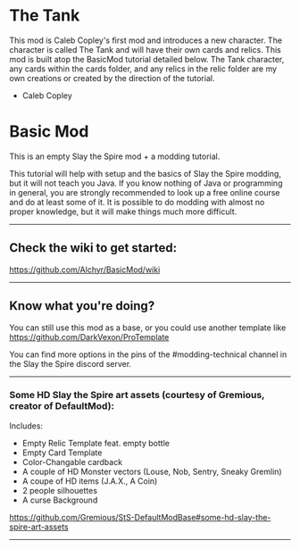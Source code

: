 # The Tank
This mod is Caleb Copley's first mod and introduces a new character.
The character is called The Tank and will have their own cards and relics.
This mod is built atop the BasicMod tutorial detailed below.
The Tank character, any cards within the cards folder, and any relics in the relic folder
are my own creations or created by the direction of the tutorial.

- Caleb Copley

# Basic Mod

This is an empty Slay the Spire mod + a modding tutorial.

This tutorial will help with setup and the basics of Slay the Spire modding, but it will not teach you Java. If you know nothing of Java or programming in general, you are strongly recommended to look up a free online course and do at least some of it. It is possible to do modding with almost no proper knowledge, but it will make things much more difficult.

---

## Check the wiki to get started:

https://github.com/Alchyr/BasicMod/wiki

---

## Know what you're doing?

You can still use this mod as a base, or you could use another template like https://github.com/DarkVexon/ProTemplate

You can find more options in the pins of the #modding-technical channel in the Slay the Spire discord server.

---

### Some HD Slay the Spire art assets (courtesy of Gremious, creator of DefaultMod):

Includes:
- Empty Relic Template feat. empty bottle
- Empty Card Template
- Color-Changable cardback
- A couple of HD Monster vectors (Louse, Nob, Sentry, Sneaky Gremlin)
- A coupe of HD items (J.A.X., A Coin)
- 2 people silhouettes
- A curse Background

https://github.com/Gremious/StS-DefaultModBase#some-hd-slay-the-spire-art-assets

---
